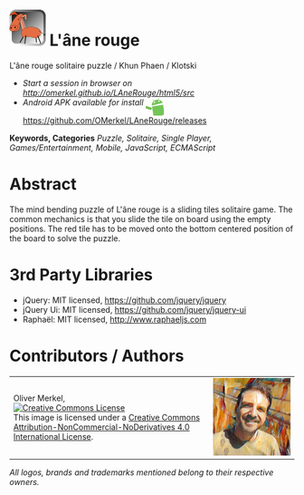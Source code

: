 <img alt="L'âne rouge icon" width="64" src="html5/src/img/icons/lanerouge64.png" /> L'âne rouge
=============

L'âne rouge solitaire puzzle / Khun Phaen / Klotski

* <em>Start a session in browser on http://omerkel.github.io/LAneRouge/html5/src </em>
* <em>Android APK available for install</em> <img align="top" width="32" src="res/android.gif" /> https://github.com/OMerkel/LAneRouge/releases

__Keywords, Categories__ _Puzzle, Solitaire, Single Player, Games/Entertainment, Mobile, JavaScript, ECMAScript_

# Abstract

The mind bending puzzle of L'âne rouge is a sliding tiles solitaire game. The common mechanics is
that you slide the tile on board using the empty positions. The red tile has to be moved onto
the bottom centered position of the board to solve the puzzle.

# 3rd Party Libraries

* jQuery: MIT licensed, https://github.com/jquery/jquery
* jQuery Ui: MIT licensed, https://github.com/jquery/jquery-ui
* Raphaël: MIT licensed, http://www.raphaeljs.com

# Contributors / Authors

<table>
  <tr>
    <td><p>Oliver Merkel,<br /><a rel="license" href="http://creativecommons.org/licenses/by-nc-nd/4.0/"><img alt="Creative Commons License" style="border-width:0" src="http://i.creativecommons.org/l/by-nc-nd/4.0/88x31.png" /></a><br />This image is licensed under a <a rel="license" href="http://creativecommons.org/licenses/by-nc-nd/4.0/">Creative Commons Attribution-NonCommercial-NoDerivatives 4.0 International License</a>.
    </p>
    </td>
    <td width="30%"><img width="100%" ondragstart="return false;" alt="Oliver Merkel, Creative Commons License, This image is licensed under a Creative Commons Attribution-NonCommercial-NoDerivatives 4.0 International License." src="html5/src/img/oliver-1708.jpg" /></td>
  </tr>
</table>

_All logos, brands and trademarks mentioned belong to their respective owners._

